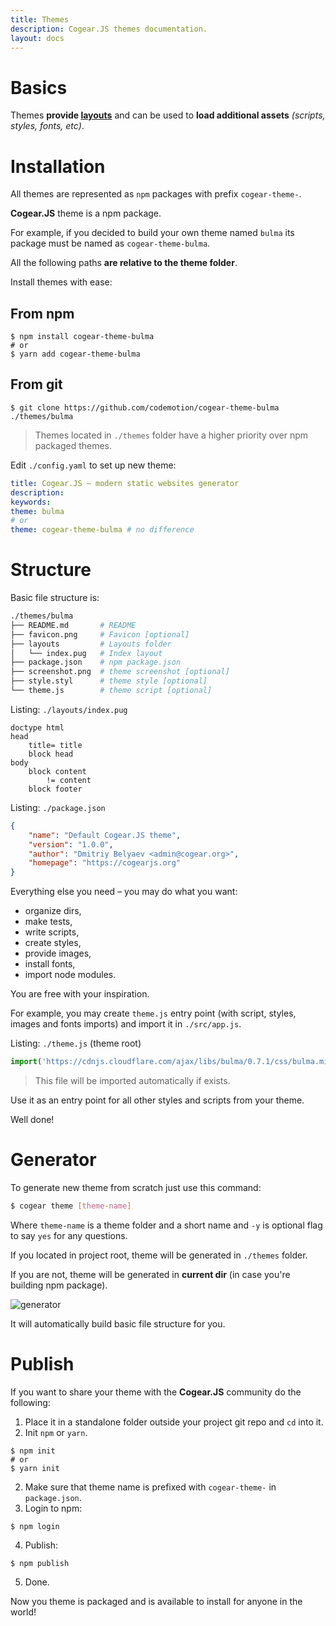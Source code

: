 ```yaml
---
title: Themes
description: Cogear.JS themes documentation.
layout: docs
---
```

# Basics
Themes **provide [layouts](/docs/layouts)** and can be used to **load additional assets** _(scripts, styles, fonts, etc)_.

# Installation

All themes are represented as `npm` packages with prefix `cogear-theme-`.

<article class="message is-success">
  <div class="message-body"><b>Cogear.JS</b> theme is a npm package.</div>
</article>

For example, if you decided to build your own theme named `bulma` its package must be named as `cogear-theme-bulma`.

<article class="message is-warning">
  <div class="message-body">All the following paths <b>are relative to the theme folder</b>.</div>
</article>

Install themes with ease:

## From npm
```shell
$ npm install cogear-theme-bulma
# or 
$ yarn add cogear-theme-bulma
```
## From git
```shell
$ git clone https://github.com/codemotion/cogear-theme-bulma ./themes/bulma
```

> Themes located in `./themes` folder have a higher priority over npm packaged themes.

Edit `./config.yaml` to set up new theme:
```yaml
title: Cogear.JS – modern static websites generator
description:
keywords: 
theme: bulma
# or
theme: cogear-theme-bulma # no difference
```

# Structure

Basic file structure is:
```bash
./themes/bulma
├── README.md       # README
├── favicon.png     # Favicon [optional]
├── layouts         # Layouts folder
│   └── index.pug   # Index layout
├── package.json    # npm package.json
├── screenshot.png  # theme screenshot [optional]
├── style.styl      # theme style [optional]
└── theme.js        # theme script [optional]
```

Listing: `./layouts/index.pug`
```pug
doctype html
head
	title= title
	block head
body
	block content
		!= content
	block footer
```

Listing: `./package.json`
```json
{
	"name": "Default Cogear.JS theme",
	"version": "1.0.0",
	"author": "Dmitriy Belyaev <admin@cogear.org>",
	"homepage": "https://cogearjs.org"
}
```

Everything else you need – you may do what you want: 
* organize dirs,
* make tests,
* write scripts,
* create styles,
* provide images,
* install fonts,
* import node modules.

You are free with your inspiration.

For example, you may create `theme.js` entry point (with script, styles, images and fonts imports) and import it in `./src/app.js`.

Listing: `./theme.js` (theme root)
```javascript
import('https://cdnjs.cloudflare.com/ajax/libs/bulma/0.7.1/css/bulma.min.css')
```

> This file will be imported automatically if exists.

Use it as an entry point for all other styles and scripts from your theme.

Well done! 

# Generator
To generate new theme from scratch just use this command:
```bash
$ cogear theme [theme-name]
```
Where `theme-name` is a theme folder and a short name and `-y` is optional flag to say `yes` for any questions.

If you located in project root, theme will be generated in `./themes` folder.

If you are not, theme will be generated in __current dir__  (in case you're building npm package).


![generator](/images/docs/themes/generator.svg)

It will automatically build basic file structure for you.

# Publish

If you want to share your theme with the **Cogear.JS** community do the following:

1. Place it in a standalone folder outside your project git repo and `cd` into it.
2. Init `npm` or `yarn`.
```shell
$ npm init
# or
$ yarn init
```
2. Make sure that theme name is prefixed with `cogear-theme-` in `package.json`.
3. Login to npm:
```shell
$ npm login
```
4. Publish:
```shell
$ npm publish
```
5. Done.

Now you theme is packaged and is available to install for anyone in the world!
